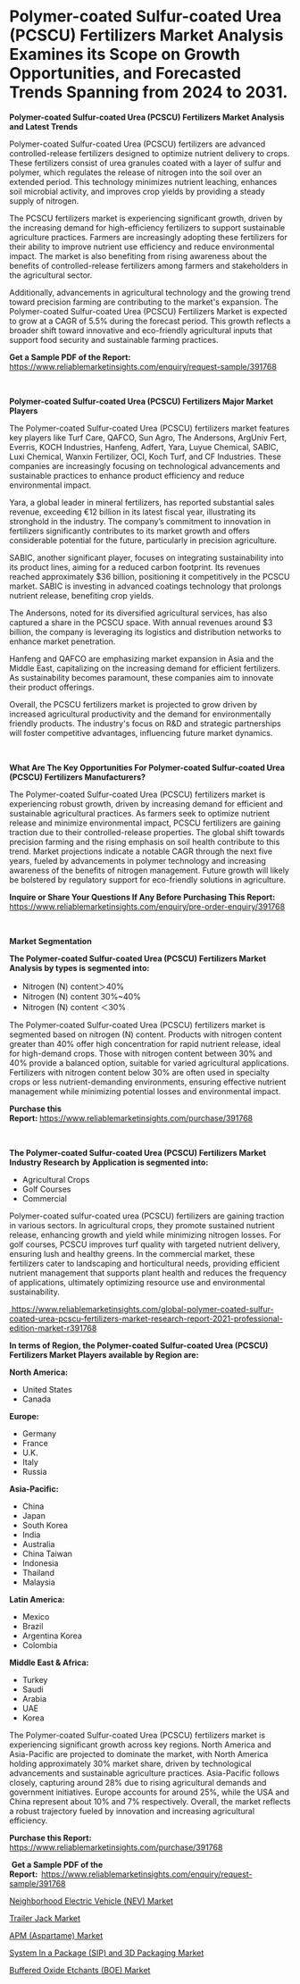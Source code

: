 <p><h1>Polymer-coated Sulfur-coated Urea (PCSCU) Fertilizers Market Analysis Examines its Scope on Growth Opportunities, and Forecasted Trends Spanning from 2024 to 2031.</h1></p><p><strong>Polymer-coated Sulfur-coated Urea (PCSCU) Fertilizers Market Analysis and Latest Trends</strong></p>
<p><p>Polymer-coated Sulfur-coated Urea (PCSCU) fertilizers are advanced controlled-release fertilizers designed to optimize nutrient delivery to crops. These fertilizers consist of urea granules coated with a layer of sulfur and polymer, which regulates the release of nitrogen into the soil over an extended period. This technology minimizes nutrient leaching, enhances soil microbial activity, and improves crop yields by providing a steady supply of nitrogen.</p><p>The PCSCU fertilizers market is experiencing significant growth, driven by the increasing demand for high-efficiency fertilizers to support sustainable agriculture practices. Farmers are increasingly adopting these fertilizers for their ability to improve nutrient use efficiency and reduce environmental impact. The market is also benefiting from rising awareness about the benefits of controlled-release fertilizers among farmers and stakeholders in the agricultural sector.</p><p>Additionally, advancements in agricultural technology and the growing trend toward precision farming are contributing to the market's expansion. The Polymer-coated Sulfur-coated Urea (PCSCU) Fertilizers Market is expected to grow at a CAGR of 5.5% during the forecast period. This growth reflects a broader shift toward innovative and eco-friendly agricultural inputs that support food security and sustainable farming practices.</p></p>
<p><strong>Get a Sample PDF of the Report:&nbsp;</strong> <a href="https://www.reliablemarketinsights.com/enquiry/request-sample/391768?utm_campaign=1570&utm_medium=2&utm_source=Github&utm_content=ia&utm_term=26102024&utm_id=polymer-coated-sulfur-coated-urea-pcscu-fertilizers">https://www.reliablemarketinsights.com/enquiry/request-sample/391768</a></p>
<p>&nbsp;</p>
<p><strong>Polymer-coated Sulfur-coated Urea (PCSCU) Fertilizers Major Market Players</strong></p>
<p><p>The Polymer-coated Sulfur-coated Urea (PCSCU) fertilizers market features key players like Turf Care, QAFCO, Sun Agro, The Andersons, ArgUniv Fert, Everris, KOCH Industries, Hanfeng, Adfert, Yara, Luyue Chemical, SABIC, Luxi Chemical, Wanxin Fertilizer, OCI, Koch Turf, and CF Industries. These companies are increasingly focusing on technological advancements and sustainable practices to enhance product efficiency and reduce environmental impact.</p><p>Yara, a global leader in mineral fertilizers, has reported substantial sales revenue, exceeding €12 billion in its latest fiscal year, illustrating its stronghold in the industry. The company’s commitment to innovation in fertilizers significantly contributes to its market growth and offers considerable potential for the future, particularly in precision agriculture.</p><p>SABIC, another significant player, focuses on integrating sustainability into its product lines, aiming for a reduced carbon footprint. Its revenues reached approximately $36 billion, positioning it competitively in the PCSCU market. SABIC is investing in advanced coatings technology that prolongs nutrient release, benefiting crop yields.</p><p>The Andersons, noted for its diversified agricultural services, has also captured a share in the PCSCU space. With annual revenues around $3 billion, the company is leveraging its logistics and distribution networks to enhance market penetration.</p><p>Hanfeng and QAFCO are emphasizing market expansion in Asia and the Middle East, capitalizing on the increasing demand for efficient fertilizers. As sustainability becomes paramount, these companies aim to innovate their product offerings.</p><p>Overall, the PCSCU fertilizers market is projected to grow driven by increased agricultural productivity and the demand for environmentally friendly products. The industry's focus on R&D and strategic partnerships will foster competitive advantages, influencing future market dynamics.</p></p>
<p>&nbsp;</p>
<p><strong>What Are The Key Opportunities For Polymer-coated Sulfur-coated Urea (PCSCU) Fertilizers Manufacturers?</strong></p>
<p><p>The Polymer-coated Sulfur-coated Urea (PCSCU) fertilizers market is experiencing robust growth, driven by increasing demand for efficient and sustainable agricultural practices. As farmers seek to optimize nutrient release and minimize environmental impact, PCSCU fertilizers are gaining traction due to their controlled-release properties. The global shift towards precision farming and the rising emphasis on soil health contribute to this trend. Market projections indicate a notable CAGR through the next five years, fueled by advancements in polymer technology and increasing awareness of the benefits of nitrogen management. Future growth will likely be bolstered by regulatory support for eco-friendly solutions in agriculture.</p></p>
<p><strong>Inquire or Share Your Questions If Any Before Purchasing This Report:</strong> <a href="https://www.reliablemarketinsights.com/enquiry/pre-order-enquiry/391768?utm_campaign=1570&utm_medium=2&utm_source=Github&utm_content=ia&utm_term=26102024&utm_id=polymer-coated-sulfur-coated-urea-pcscu-fertilizers">https://www.reliablemarketinsights.com/enquiry/pre-order-enquiry/391768</a></p>
<p>&nbsp;</p>
<p><strong>Market Segmentation</strong></p>
<p><strong>The Polymer-coated Sulfur-coated Urea (PCSCU) Fertilizers Market Analysis by types is segmented into:</strong></p>
<p><ul><li>Nitrogen (N) content＞40%</li><li>Nitrogen (N) content 30%~40%</li><li>Nitrogen (N) content ＜30%</li></ul></p>
<p><p>The Polymer-coated Sulfur-coated Urea (PCSCU) fertilizers market is segmented based on nitrogen (N) content. Products with nitrogen content greater than 40% offer high concentration for rapid nutrient release, ideal for high-demand crops. Those with nitrogen content between 30% and 40% provide a balanced option, suitable for varied agricultural applications. Fertilizers with nitrogen content below 30% are often used in specialty crops or less nutrient-demanding environments, ensuring effective nutrient management while minimizing potential losses and environmental impact.</p></p>
<p><strong>Purchase this Report:&nbsp;</strong><a href="https://www.reliablemarketinsights.com/purchase/391768?utm_campaign=1570&utm_medium=2&utm_source=Github&utm_content=ia&utm_term=26102024&utm_id=polymer-coated-sulfur-coated-urea-pcscu-fertilizers">https://www.reliablemarketinsights.com/purchase/391768</a></p>
<p>&nbsp;</p>
<p><strong>The Polymer-coated Sulfur-coated Urea (PCSCU) Fertilizers Market Industry Research by Application is segmented into:</strong></p>
<p><ul><li>Agricultural Crops</li><li>Golf Courses</li><li>Commercial</li></ul></p>
<p><p>Polymer-coated sulfur-coated urea (PCSCU) fertilizers are gaining traction in various sectors. In agricultural crops, they promote sustained nutrient release, enhancing growth and yield while minimizing nitrogen losses. For golf courses, PCSCU improves turf quality with targeted nutrient delivery, ensuring lush and healthy greens. In the commercial market, these fertilizers cater to landscaping and horticultural needs, providing efficient nutrient management that supports plant health and reduces the frequency of applications, ultimately optimizing resource use and environmental sustainability.</p></p>
<p><a href="https://www.reliablemarketinsights.com/global-polymer-coated-sulfur-coated-urea-pcscu-fertilizers-market-research-report-2021-professional-edition-market-r391768?utm_campaign=1570&utm_medium=2&utm_source=Github&utm_content=ia&utm_term=26102024&utm_id=polymer-coated-sulfur-coated-urea-pcscu-fertilizers">&nbsp;https://www.reliablemarketinsights.com/global-polymer-coated-sulfur-coated-urea-pcscu-fertilizers-market-research-report-2021-professional-edition-market-r391768</a></p>
<p><strong>In terms of Region, the Polymer-coated Sulfur-coated Urea (PCSCU) Fertilizers Market Players available by Region are:</strong></p>
<p>
    <p> <strong> North America: </strong>
        <ul>
            <li>United States</li>
            <li>Canada</li>
        </ul>
        </p> 
    <p> <strong> Europe: </strong>
        <ul>
            <li>Germany</li>
            <li>France</li>
            <li>U.K.</li>
            <li>Italy</li>
            <li>Russia</li>
        </ul>
        </p> 
    <p> <strong> Asia-Pacific: </strong>
        <ul>
            <li>China</li>
            <li>Japan</li>
            <li>South Korea</li>
            <li>India</li>
            <li>Australia</li>
            <li>China Taiwan</li>
            <li>Indonesia</li>
            <li>Thailand</li>
            <li>Malaysia</li>
        </ul>
        </p> 
    <p> <strong> Latin America: </strong>
        <ul>
            <li>Mexico</li>
            <li>Brazil</li>
            <li>Argentina Korea</li>
            <li>Colombia</li>
        </ul>
        </p> 
    <p> <strong> Middle East & Africa: </strong>
        <ul>
            <li>Turkey</li>
            <li>Saudi</li>
            <li>Arabia</li>
            <li>UAE</li>
            <li>Korea</li>
        </ul>
    </p>
    </p>
<p><p>The Polymer-coated Sulfur-coated Urea (PCSCU) fertilizers market is experiencing significant growth across key regions. North America and Asia-Pacific are projected to dominate the market, with North America holding approximately 30% market share, driven by technological advancements and sustainable agriculture practices. Asia-Pacific follows closely, capturing around 28% due to rising agricultural demands and government initiatives. Europe accounts for around 25%, while the USA and China represent about 10% and 7% respectively. Overall, the market reflects a robust trajectory fueled by innovation and increasing agricultural efficiency.</p></p>
<p><strong>Purchase this Report: </strong><a href="https://www.reliablemarketinsights.com/purchase/391768?utm_campaign=1570&utm_medium=2&utm_source=Github&utm_content=ia&utm_term=26102024&utm_id=polymer-coated-sulfur-coated-urea-pcscu-fertilizers">https://www.reliablemarketinsights.com/purchase/391768</a></p>
<p>&nbsp;<strong>Get a Sample PDF of the Report:&nbsp;&nbsp;</strong><a href="https://www.reliablemarketinsights.com/enquiry/request-sample/391768?utm_campaign=1570&utm_medium=2&utm_source=Github&utm_content=ia&utm_term=26102024&utm_id=polymer-coated-sulfur-coated-urea-pcscu-fertilizers">https://www.reliablemarketinsights.com/enquiry/request-sample/391768</a></p>
<p><strong></strong></p>
<p><p><a href="https://www.linkedin.com/pulse/global-perspectives-neighborhood-electric-vehicle-nev-market-zyrye?utm_campaign=1570&utm_medium=2&utm_source=Github&utm_content=ia&utm_term=26102024&utm_id=polymer-coated-sulfur-coated-urea-pcscu-fertilizers">Neighborhood Electric Vehicle (NEV) Market</a></p><p><a href="https://issuu.com/reportprime-2/docs/trailer-jack-market-size-2030.pptx_e541dbdc42ae08?utm_campaign=1570&utm_medium=2&utm_source=Github&utm_content=ia&utm_term=26102024&utm_id=polymer-coated-sulfur-coated-urea-pcscu-fertilizers">Trailer Jack Market</a></p><p><a href="https://www.linkedin.com/pulse/apm-aspartame-market-global-trends-forecast-2024-2031-ideauda-etikf?utm_campaign=1570&utm_medium=2&utm_source=Github&utm_content=ia&utm_term=26102024&utm_id=polymer-coated-sulfur-coated-urea-pcscu-fertilizers">APM (Aspartame) Market</a></p><p><a href="https://www.linkedin.com/pulse/strategic-forecast-system-package-sip-3d-packaging-nuifc?utm_campaign=1570&utm_medium=2&utm_source=Github&utm_content=ia&utm_term=26102024&utm_id=polymer-coated-sulfur-coated-urea-pcscu-fertilizers">System In a Package (SIP) and 3D Packaging Market</a></p><p><a href="https://www.linkedin.com/pulse/buffered-oxide-etchants-boe-ecosystem-mapping-innovation-value-dy7gf?utm_campaign=1570&utm_medium=2&utm_source=Github&utm_content=ia&utm_term=26102024&utm_id=polymer-coated-sulfur-coated-urea-pcscu-fertilizers">Buffered Oxide Etchants (BOE) Market</a></p></p>